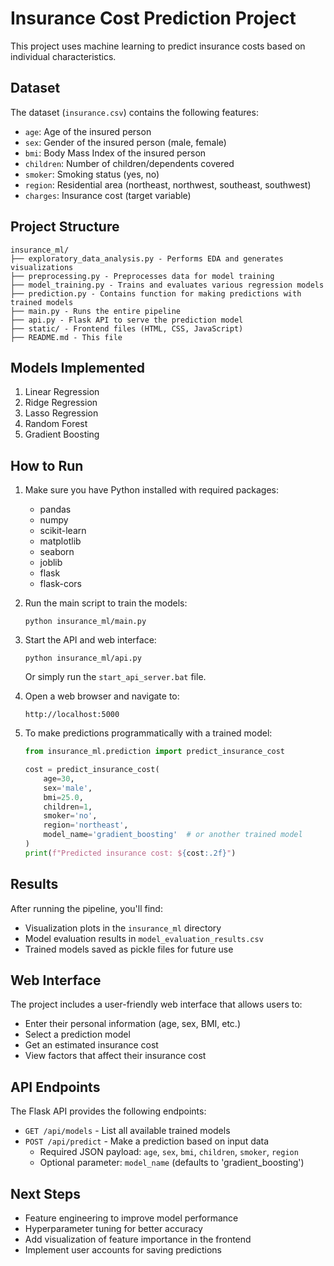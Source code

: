# Insurance Cost Prediction Project

This project uses machine learning to predict insurance costs based on individual characteristics.

## Dataset

The dataset (`insurance.csv`) contains the following features:

- `age`: Age of the insured person
- `sex`: Gender of the insured person (male, female)
- `bmi`: Body Mass Index of the insured person
- `children`: Number of children/dependents covered
- `smoker`: Smoking status (yes, no)
- `region`: Residential area (northeast, northwest, southeast, southwest)
- `charges`: Insurance cost (target variable)

## Project Structure

```
insurance_ml/
├── exploratory_data_analysis.py - Performs EDA and generates visualizations
├── preprocessing.py - Preprocesses data for model training
├── model_training.py - Trains and evaluates various regression models
├── prediction.py - Contains function for making predictions with trained models
├── main.py - Runs the entire pipeline
├── api.py - Flask API to serve the prediction model
├── static/ - Frontend files (HTML, CSS, JavaScript)
├── README.md - This file
```

## Models Implemented

1. Linear Regression
2. Ridge Regression
3. Lasso Regression
4. Random Forest
5. Gradient Boosting

## How to Run

1. Make sure you have Python installed with required packages:
   - pandas
   - numpy
   - scikit-learn
   - matplotlib
   - seaborn
   - joblib
   - flask
   - flask-cors

2. Run the main script to train the models:
   ```
   python insurance_ml/main.py
   ```

3. Start the API and web interface:
   ```
   python insurance_ml/api.py
   ```
   Or simply run the `start_api_server.bat` file.

4. Open a web browser and navigate to:
   ```
   http://localhost:5000
   ```

5. To make predictions programmatically with a trained model:
   ```python
   from insurance_ml.prediction import predict_insurance_cost
   
   cost = predict_insurance_cost(
       age=30,
       sex='male',
       bmi=25.0,
       children=1,
       smoker='no',
       region='northeast',
       model_name='gradient_boosting'  # or another trained model
   )
   print(f"Predicted insurance cost: ${cost:.2f}")
   ```

## Results

After running the pipeline, you'll find:
- Visualization plots in the `insurance_ml` directory
- Model evaluation results in `model_evaluation_results.csv`
- Trained models saved as pickle files for future use

## Web Interface

The project includes a user-friendly web interface that allows users to:

- Enter their personal information (age, sex, BMI, etc.)
- Select a prediction model
- Get an estimated insurance cost
- View factors that affect their insurance cost

## API Endpoints

The Flask API provides the following endpoints:

- `GET /api/models` - List all available trained models
- `POST /api/predict` - Make a prediction based on input data
  - Required JSON payload: `age`, `sex`, `bmi`, `children`, `smoker`, `region`
  - Optional parameter: `model_name` (defaults to 'gradient_boosting')

## Next Steps

- Feature engineering to improve model performance
- Hyperparameter tuning for better accuracy
- Add visualization of feature importance in the frontend
- Implement user accounts for saving predictions